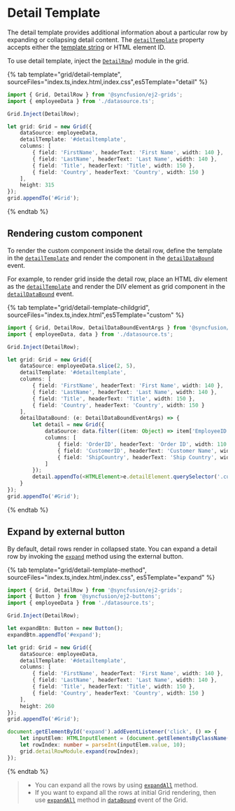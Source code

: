 # Detail Template

The detail template provides additional information about a particular row by expanding or collapsing detail content. The [`detailTemplate`](../../api/grid/#detailtemplate) property accepts either
the [template string](../../common/template-engine) or HTML element ID.

To use detail template, inject the [`DetailRow`](../../api/grid/detailRow)) module in the grid.

{% tab template="grid/detail-template", sourceFiles="index.ts,index.html,index.css",es5Template="detail" %}

```typescript
import { Grid, DetailRow } from '@syncfusion/ej2-grids';
import { employeeData } from './datasource.ts';

Grid.Inject(DetailRow);

let grid: Grid = new Grid({
    dataSource: employeeData,
    detailTemplate: '#detailtemplate',
    columns: [
        { field: 'FirstName', headerText: 'First Name', width: 140 },
        { field: 'LastName', headerText: 'Last Name', width: 140 },
        { field: 'Title', headerText: 'Title', width: 150 },
        { field: 'Country', headerText: 'Country', width: 150 }
    ],
    height: 315
});
grid.appendTo('#Grid');

```

{% endtab %}

## Rendering custom component

To render the custom component inside the detail row, define the template in the [`detailTemplate`](../../api/grid/#detailtemplate) and render the
component in the [`detailDataBound`](../../api/grid/#detaildatabound-emittypedetaildataboundeventargs) event.

For example, to render grid inside the detail row, place an HTML div element as the [`detailTemplate`](../../api/grid/#detailtemplate) and render the DIV element as grid component in the [`detailDataBound`](../../api/grid/#detaildatabound-emittypedetaildataboundeventargs) event.

{% tab template="grid/detail-template-childgrid", sourceFiles="index.ts,index.html",es5Template="custom" %}

```typescript
import { Grid, DetailRow, DetailDataBoundEventArgs } from '@syncfusion/ej2-grids';
import { employeeData, data } from './datasource.ts';

Grid.Inject(DetailRow);

let grid: Grid = new Grid({
    dataSource: employeeData.slice(2, 5),
    detailTemplate: '#detailtemplate',
    columns: [
        { field: 'FirstName', headerText: 'First Name', width: 140 },
        { field: 'LastName', headerText: 'Last Name', width: 140 },
        { field: 'Title', headerText: 'Title', width: 150 },
        { field: 'Country', headerText: 'Country', width: 150 }
    ],
    detailDataBound: (e: DetailDataBoundEventArgs) => {
        let detail = new Grid({
            dataSource: data.filter((item: Object) => item['EmployeeID'] === e.data['EmployeeID']).slice(0, 3),
            columns: [
                { field: 'OrderID', headerText: 'Order ID', width: 110 },
                { field: 'CustomerID', headerText: 'Customer Name', width: 140 },
                { field: 'ShipCountry', headerText: 'Ship Country', width: 150 }
            ]
        });
        detail.appendTo(<HTMLElement>e.detailElement.querySelector('.custom-grid'));
    }
});
grid.appendTo('#Grid');

```

{% endtab %}

## Expand by external button

By default, detail rows render in collapsed state. You can expand a detail row by invoking the [`expand`](../../api/grid/detailRow/#expand) method using the external button.

{% tab template="grid/detail-template-method", sourceFiles="index.ts,index.html,index.css", es5Template="expand" %}

```typescript
import { Grid, DetailRow } from '@syncfusion/ej2-grids';
import { Button } from '@syncfusion/ej2-buttons';
import { employeeData } from './datasource.ts';

Grid.Inject(DetailRow);

let expandBtn: Button = new Button();
expandBtn.appendTo('#expand');

let grid: Grid = new Grid({
    dataSource: employeeData,
    detailTemplate: '#detailtemplate',
    columns: [
        { field: 'FirstName', headerText: 'First Name', width: 140 },
        { field: 'LastName', headerText: 'Last Name', width: 140 },
        { field: 'Title', headerText: 'Title', width: 150 },
        { field: 'Country', headerText: 'Country', width: 150 }
    ],
    height: 260
});
grid.appendTo('#Grid');

document.getElementById('expand').addEventListener('click', () => {
    let inputElem: HTMLInputElement = (document.getElementsByClassName('rowindex')[0] as HTMLInputElement);
    let rowIndex: number = parseInt(inputElem.value, 10);
    grid.detailRowModule.expand(rowIndex);
});

```

{% endtab %}

> * You can expand all the rows by using [`expandAll`](../../api/grid/detailRow/#expandall) method.
> * If you want to expand all the rows at initial Grid rendering, then use [`expandAll`](../../api/grid/detailRow/#expandall) method in [`dataBound`](../../api/grid/#databound) event of the Grid.